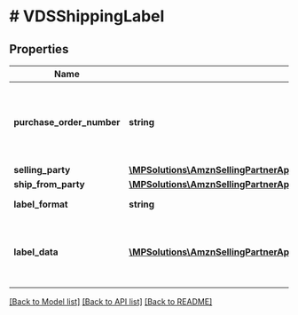 # # VDSShippingLabel

## Properties

Name | Type | Description | Notes
------------ | ------------- | ------------- | -------------
**purchase_order_number** | **string** | This field will contain the Purchase Order Number for this order. |
**selling_party** | [**\MPSolutions\AmznSellingPartnerApi\Models\VendorDirectFulfillmentShipping\VDSPartyIdentification**](VDSPartyIdentification.md) |  |
**ship_from_party** | [**\MPSolutions\AmznSellingPartnerApi\Models\VendorDirectFulfillmentShipping\VDSPartyIdentification**](VDSPartyIdentification.md) |  |
**label_format** | **string** | Format of the label. |
**label_data** | [**\MPSolutions\AmznSellingPartnerApi\Models\VendorDirectFulfillmentShipping\VDSLabelData[]**](VDSLabelData.md) | Provides the details of the packages in this shipment. |

[[Back to Model list]](../../README.md#models) [[Back to API list]](../../README.md#endpoints) [[Back to README]](../../README.md)
